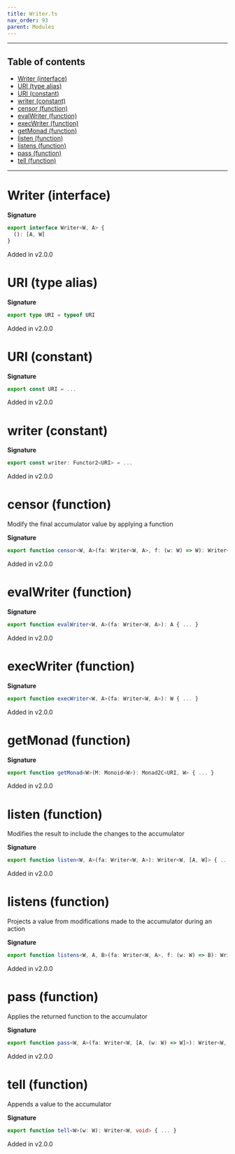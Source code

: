 ```yaml
---
title: Writer.ts
nav_order: 93
parent: Modules
---
```


---

<h2 class="text-delta">Table of contents</h2>

- [Writer (interface)](#writer-interface)
- [URI (type alias)](#uri-type-alias)
- [URI (constant)](#uri-constant)
- [writer (constant)](#writer-constant)
- [censor (function)](#censor-function)
- [evalWriter (function)](#evalwriter-function)
- [execWriter (function)](#execwriter-function)
- [getMonad (function)](#getmonad-function)
- [listen (function)](#listen-function)
- [listens (function)](#listens-function)
- [pass (function)](#pass-function)
- [tell (function)](#tell-function)

---

# Writer (interface)

**Signature**

```ts
export interface Writer<W, A> {
  (): [A, W]
}
```

Added in v2.0.0

# URI (type alias)

**Signature**

```ts
export type URI = typeof URI
```

Added in v2.0.0

# URI (constant)

**Signature**

```ts
export const URI = ...
```

Added in v2.0.0

# writer (constant)

**Signature**

```ts
export const writer: Functor2<URI> = ...
```

Added in v2.0.0

# censor (function)

Modify the final accumulator value by applying a function

**Signature**

```ts
export function censor<W, A>(fa: Writer<W, A>, f: (w: W) => W): Writer<W, A> { ... }
```

Added in v2.0.0

# evalWriter (function)

**Signature**

```ts
export function evalWriter<W, A>(fa: Writer<W, A>): A { ... }
```

Added in v2.0.0

# execWriter (function)

**Signature**

```ts
export function execWriter<W, A>(fa: Writer<W, A>): W { ... }
```

Added in v2.0.0

# getMonad (function)

**Signature**

```ts
export function getMonad<W>(M: Monoid<W>): Monad2C<URI, W> { ... }
```

Added in v2.0.0

# listen (function)

Modifies the result to include the changes to the accumulator

**Signature**

```ts
export function listen<W, A>(fa: Writer<W, A>): Writer<W, [A, W]> { ... }
```

Added in v2.0.0

# listens (function)

Projects a value from modifications made to the accumulator during an action

**Signature**

```ts
export function listens<W, A, B>(fa: Writer<W, A>, f: (w: W) => B): Writer<W, [A, B]> { ... }
```

Added in v2.0.0

# pass (function)

Applies the returned function to the accumulator

**Signature**

```ts
export function pass<W, A>(fa: Writer<W, [A, (w: W) => W]>): Writer<W, A> { ... }
```

Added in v2.0.0

# tell (function)

Appends a value to the accumulator

**Signature**

```ts
export function tell<W>(w: W): Writer<W, void> { ... }
```

Added in v2.0.0
